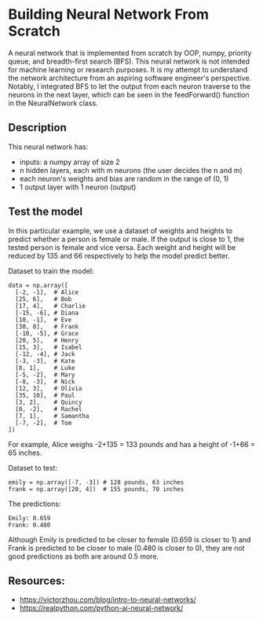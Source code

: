# Building Neural Network From Scratch

A neural network that is implemented from scratch by OOP, numpy, priority queue, and breadth-first search (BFS). This neural network is not intended for machine learning or research purposes. It is my attempt to understand the network architecture from an aspiring software engineer's perspective. Notably, I integrated BFS to let the output from each neuron traverse to the neurons in the next layer, which can be seen in the feedForward() function in the NeuralNetwork class.

## Description

This neural network has:
- inputs: a numpy array of size 2
- n hidden layers, each with m neurons (the user decides the n and m) 
- each neuron's weights and bias are random in the range of (0, 1)
- 1 output layer with 1 neuron (output)

## Test the model
In this particular example, we use a dataset of weights and heights to predict whether a person is female or male. If the output is close to 1, the tested person is female and vice versa. Each weight and height will be reduced by 135 and 66 respectively to help the model predict better.

Dataset to train the model:
```
data = np.array([
  [-2, -1],  # Alice
  [25, 6],   # Bob
  [17, 4],   # Charlie
  [-15, -6], # Diana
  [10, -1],  # Eve
  [30, 8],   # Frank
  [-10, -5], # Grace
  [20, 5],   # Henry
  [15, 3],   # Isabel
  [-12, -4], # Jack
  [-3, -3],  # Kate
  [8, 1],    # Luke
  [-5, -2],  # Mary
  [-8, -3],  # Nick
  [12, 3],   # Olivia
  [35, 10],  # Paul
  [3, 2],    # Quincy
  [0, -2],   # Rachel
  [7, 1],    # Samantha
  [-7, -2],  # Tom
])
```
For example, Alice weighs -2+135 = 133 pounds and has a height of -1+66 = 65 inches. 

Dataset to test:
```
emily = np.array([-7, -3]) # 128 pounds, 63 inches
frank = np.array([20, 4])  # 155 pounds, 70 inches
```

The predictions:
```
Emily: 0.659
Frank: 0.480
```

Although Emily is predicted to be closer to female (0.659 is closer to 1) and Frank is predicted to be closer to male (0.480 is closer to 0), they are not good predictions as both are around 0.5 more. 

## Resources:
- https://victorzhou.com/blog/intro-to-neural-networks/
- https://realpython.com/python-ai-neural-network/



